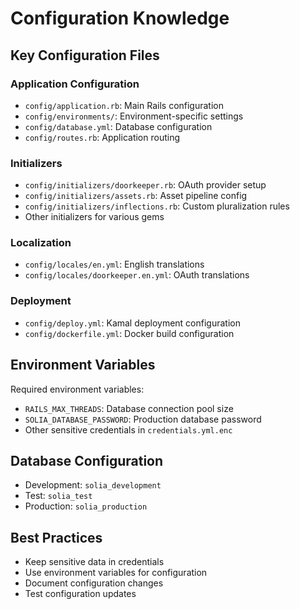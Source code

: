 # Configuration Knowledge

## Key Configuration Files

### Application Configuration
- `config/application.rb`: Main Rails configuration
- `config/environments/`: Environment-specific settings
- `config/database.yml`: Database configuration
- `config/routes.rb`: Application routing

### Initializers
- `config/initializers/doorkeeper.rb`: OAuth provider setup
- `config/initializers/assets.rb`: Asset pipeline config
- `config/initializers/inflections.rb`: Custom pluralization rules
- Other initializers for various gems

### Localization
- `config/locales/en.yml`: English translations
- `config/locales/doorkeeper.en.yml`: OAuth translations

### Deployment
- `config/deploy.yml`: Kamal deployment configuration
- `config/dockerfile.yml`: Docker build configuration

## Environment Variables
Required environment variables:
- `RAILS_MAX_THREADS`: Database connection pool size
- `SOLIA_DATABASE_PASSWORD`: Production database password
- Other sensitive credentials in `credentials.yml.enc`

## Database Configuration
- Development: `solia_development`
- Test: `solia_test`
- Production: `solia_production`

## Best Practices
- Keep sensitive data in credentials
- Use environment variables for configuration
- Document configuration changes
- Test configuration updates
